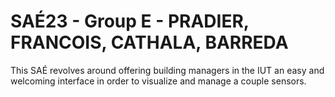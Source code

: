# SAÉ23 - Group E - PRADIER, FRANCOIS, CATHALA, BARREDA
  This SAÉ revolves around offering building managers in the IUT an easy and welcoming interface in order to visualize and manage a couple sensors.
  
